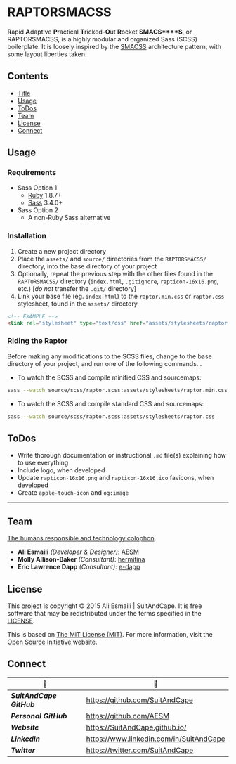<!-- README.md -->

RAPTORSMACSS
===============================================================================

**R**apid **A**daptive **P**ractical **T**ricked-**O**ut **R**ocket **S****M****A****C****S****S**, or RAPTORSMACSS, is a highly modular and organized Sass (SCSS) boilerplate.  It is loosely inspired by the [SMACSS](https://smacss.com/) architecture pattern, with some layout liberties taken.

## Contents

- [Title](#raptorsmacss)
- [Usage](#usage)
- [ToDos](#todos)
- [Team](#team)
- [License](#license)
- [Connect](#connect)

## Usage

### Requirements
- Sass Option 1
  + [Ruby](https://www.ruby-lang.org/en/) 1.8.7+ 
  + [Sass](https://github.com/sass/sass) 3.4.0+
- Sass Option 2
  + A non-Ruby Sass alternative

### Installation
1. Create a new project directory
2. Place the `assets/` and `source/` directories from the `RAPTORSMACSS/` directory, into the base directory of your project
3. Optionally, repeat the previous step with the other files found in the `RAPTORSMACSS/` directory (`index.html`, `.gitignore`, `rapticon-16x16.png`, etc.) [_do not_ transfer the `.git/` directory]
4. Link your base file (eg. `index.html`) to the `raptor.min.css` or `raptor.css` stylesheet, found in the `assets/` directory

``` html
<!-- EXAMPLE -->
<link rel="stylesheet" type="text/css" href="assets/stylesheets/raptor.min.css" />
```

### Riding the Raptor
Before making any modifications to the SCSS files, change to the base directory of your project, and run one of the following commands...

- To watch the SCSS and compile minified CSS and sourcemaps:

``` sh
sass --watch source/scss/raptor.scss:assets/stylesheets/raptor.min.css --style compressed
```

- To watch the SCSS and compile standard CSS and sourcemaps:

``` sh
sass --watch source/scss/raptor.scss:assets/stylesheets/raptor.css
```

## ToDos

- Write thorough documentation or instructional `.md` file(s) explaining how to use everything
- Include logo, when developed
- Update `rapticon-16x16.png` and `rapticon-16x16.ico` favicons, when developed
- Create `apple-touch-icon` and `og:image`

-------------------------------------------------------------------------------

## Team

[The humans responsible and technology colophon](https://github.com/SuitAndCape/RAPTORSMACSS/blob/Info/humans.txt).

- **Ali Esmaili** _(Developer & Designer)_: [AESM](https://github.com/AESM)
- **Molly Allison-Baker** _(Consultant)_: [hermitina](https://github.com/hermitina)
- **Eric Lawrence Dapp** _(Consultant)_: [e-dapp](https://github.com/e-dapp)

## License

This [project](#raptorsmacss) is copyright © 2015 Ali Esmaili | SuitAndCape.  It is free software that may be redistributed under the terms specified in the [LICENSE](https://github.com/SuitAndCape/RAPTORSMACSS/blob/Info/LICENSE).

This is based on [The MIT License (MIT)](http://opensource.org/licenses/MIT).  For more information, visit the [Open Source Initiative](http://opensource.org/) website.

## Connect

|               :tophat:               |               :rocket:               |
| ------------------------------------ | ------------------------------------ |
**_SuitAndCape GitHub_** | https://github.com/SuitAndCape
**_Personal GitHub_**    | https://github.com/AESM
**_Website_**            | https://SuitAndCape.github.io/
**_LinkedIn_**           | https://www.linkedin.com/in/SuitAndCape
**_Twitter_**            | https://twitter.com/SuitAndCape
